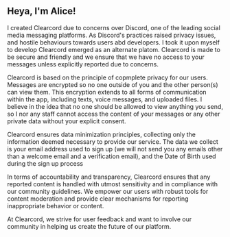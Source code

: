 ## Heya, I'm Alice!

I created Clearcord due to concerns over Discord, one of the leading social media messaging platforms. As Discord's practices raised privacy issues, and hostile behaviours towards users abd developers. I took it upon myself to develop Clearcord emerged as an alternate platom. Clearcord is made to be secure and friendly and we ensure that we have no access to your messages unless explicitly reported due to concerns.

Clearcord is based on the principle of copmplete privacy for our users. Messages are encrypted so no one outside of you and the other person(s) can view them. This encryption extends to all forms of communication within the app, including texts, voice messages, and uploaded files. I believe in the idea that no one should be allowed to view anything you send, so I nor any staff cannot access the content of your messages or any other private data without your explicit consent.

Clearcord ensures data minimization principles, collecting only the information deemed necessary to provide our service. The data we collect is your email address used to sign up (we will not send you any emails other than a welcome email and a verification email), and the Date of Birth used during the sign up process

In terms of accountability and transparency, Clearcord ensures that any reported content is handled with utmost sensitivity and in compliance with our community guidelines. We empower our users with robust tools for content moderation and provide clear mechanisms for reporting inappropriate behavior or content.

At Clearcord, we strive for user feedback and want to involve our community in helping us create the future of our platform.
